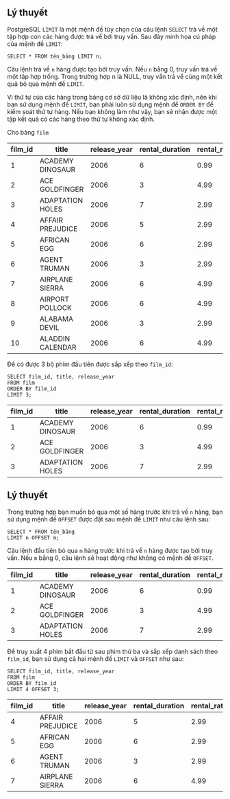 ## Lý thuyết
PostgreSQL `LIMIT` là một mệnh đề tùy chọn của câu lệnh `SELECT` trả về một tập hợp con các hàng được trả về bởi truy vấn. Sau đây minh họa cú pháp của mệnh đề `LIMIT`:

`SELECT * FROM tên_bảng LIMIT n;`

Câu lệnh trả về `n` hàng được tạo bởi truy vấn. Nếu `n` bằng 0, truy vấn trả về một tập hợp trống. Trong trường hợp n là NULL, truy vấn trả về cùng một kết quả bỏ qua mệnh đề `LIMIT`.

Vì thứ tự của các hàng trong bảng cơ sở dữ liệu là không xác định, nên khi bạn sử dụng mệnh đề `LIMIT`, bạn phải luôn sử dụng mệnh đề `ORDER BY` để kiểm soát thứ tự hàng. Nếu bạn không làm như vậy, bạn sẽ nhận được một tập kết quả có các hàng theo thứ tự không xác định.

Cho bảng `film`

| film_id	| title	| release_year | rental_duration | rental_rate |
|---------|-------|--------------|-----------------|-------------|
| 1	| ACADEMY DINOSAUR | 2006	| 6	| 0.99 | 
| 2	| ACE GOLDFINGER | 2006	| 3	| 4.99 | 
| 3	| ADAPTATION HOLES | 2006	| 7 |	2.99 | 
| 4	| AFFAIR PREJUDICE | 2006	| 5	| 2.99 | 
| 5	| AFRICAN EGG	| 2006 | 6 | 2.99 | 
| 6	| AGENT TRUMAN | 2006	| 3	| 2.99 | 
| 7	| AIRPLANE SIERRA	| 2006 | 6 | 4.99 | 
| 8	| AIRPORT POLLOCK	| 2006 | 6 | 4.99 | 
| 9	| ALABAMA DEVIL	| 2006 | 3 | 2.99 |
| 10 | ALADDIN CALENDAR	| 2006 | 6 | 4.99 |

Để có được 3 bộ phim đầu tiên được sắp xếp theo `film_id`:
```
SELECT film_id, title, release_year
FROM film
ORDER BY film_id
LIMIT 3;
```
| film_id	| title	| release_year | rental_duration | rental_rate |
|---------|-------|--------------|-----------------|-------------|
| 1	| ACADEMY DINOSAUR | 2006	| 6	| 0.99 | 
| 2	| ACE GOLDFINGER | 2006	| 3	| 4.99 | 
| 3	| ADAPTATION HOLES | 2006	| 7 |	2.99 | 

## Lý thuyết
Trong trường hợp bạn muốn bỏ qua một số hàng trước khi trả về `n` hàng, bạn sử dụng mệnh đề `OFFSET` được đặt sau mệnh đề `LIMIT` như câu lệnh sau:
```
SELECT * FROM tên_bảng
LIMIT n OFFSET m;
```
Câu lệnh đầu tiên bỏ qua `m` hàng trước khi trả về `n` hàng được tạo bởi truy vấn. Nếu `m` bằng 0, câu lệnh sẽ hoạt động như không có mệnh đề `OFFSET`.

| film_id	| title	| release_year | rental_duration | rental_rate |
|---------|-------|--------------|-----------------|-------------|
| 1	| ACADEMY DINOSAUR | 2006	| 6	| 0.99 | 
| 2	| ACE GOLDFINGER | 2006	| 3	| 4.99 | 
| 3	| ADAPTATION HOLES | 2006	| 7 |	2.99 | 

Để truy xuất 4 phim bắt đầu từ sau phim thứ ba và sắp xếp danh sách theo `film_id`, bạn sử dụng cả hai mệnh đề `LIMIT` và `OFFSET` như sau:
```
SELECT film_id, title, release_year
FROM film 
ORDER BY film_id
LIMIT 4 OFFSET 3;
```
| film_id	| title	| release_year | rental_duration | rental_rate |
|---------|-------|--------------|-----------------|-------------|
| 4	| AFFAIR PREJUDICE | 2006	| 5	| 2.99 | 
| 5	| AFRICAN EGG	| 2006 | 6 | 2.99 | 
| 6	| AGENT TRUMAN | 2006	| 3	| 2.99 | 
| 7	| AIRPLANE SIERRA	| 2006 | 6 | 4.99 | 
